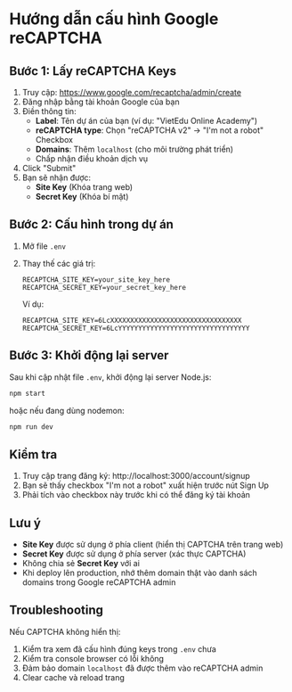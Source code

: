 # Hướng dẫn cấu hình Google reCAPTCHA

## Bước 1: Lấy reCAPTCHA Keys

1. Truy cập: https://www.google.com/recaptcha/admin/create
2. Đăng nhập bằng tài khoản Google của bạn
3. Điền thông tin:
   - **Label**: Tên dự án của bạn (ví dụ: "VietEdu Online Academy")
   - **reCAPTCHA type**: Chọn "reCAPTCHA v2" → "I'm not a robot" Checkbox
   - **Domains**: Thêm `localhost` (cho môi trường phát triển)
   - Chấp nhận điều khoản dịch vụ
4. Click "Submit"
5. Bạn sẽ nhận được:
   - **Site Key** (Khóa trang web)
   - **Secret Key** (Khóa bí mật)

## Bước 2: Cấu hình trong dự án

1. Mở file `.env`
2. Thay thế các giá trị:

   ```
   RECAPTCHA_SITE_KEY=your_site_key_here
   RECAPTCHA_SECRET_KEY=your_secret_key_here
   ```

   Ví dụ:

   ```
   RECAPTCHA_SITE_KEY=6LcXXXXXXXXXXXXXXXXXXXXXXXXXXXXXXXXX
   RECAPTCHA_SECRET_KEY=6LcYYYYYYYYYYYYYYYYYYYYYYYYYYYYYYYYY
   ```

## Bước 3: Khởi động lại server

Sau khi cập nhật file `.env`, khởi động lại server Node.js:

```bash
npm start
```

hoặc nếu đang dùng nodemon:

```bash
npm run dev
```

## Kiểm tra

1. Truy cập trang đăng ký: http://localhost:3000/account/signup
2. Bạn sẽ thấy checkbox "I'm not a robot" xuất hiện trước nút Sign Up
3. Phải tích vào checkbox này trước khi có thể đăng ký tài khoản

## Lưu ý

- **Site Key** được sử dụng ở phía client (hiển thị CAPTCHA trên trang web)
- **Secret Key** được sử dụng ở phía server (xác thực CAPTCHA)
- Không chia sẻ **Secret Key** với ai
- Khi deploy lên production, nhớ thêm domain thật vào danh sách domains trong Google reCAPTCHA admin

## Troubleshooting

Nếu CAPTCHA không hiển thị:

1. Kiểm tra xem đã cấu hình đúng keys trong `.env` chưa
2. Kiểm tra console browser có lỗi không
3. Đảm bảo domain `localhost` đã được thêm vào reCAPTCHA admin
4. Clear cache và reload trang
